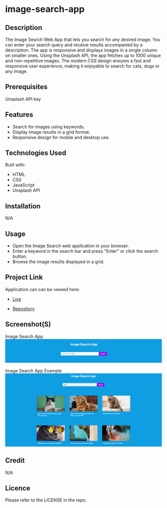 # image-search-app

## Description
The Image Search Web App that lets you search for any desired image. You can enter your search query and receive results accompanied by a description. The app is responsive and displays images in a single column on smaller ones. Using the Unsplash API, the app fetches up to 1000 unique and non-repetitive images. The modern CSS design ensures a fast and responsive user experience, making it enjoyable to search for cats, dogs or any image.

## Prerequisites
Unsplash API key 

## Features
* Search for images using keywords.
* Display image results in a grid format.
* Responsive design for mobile and desktop use.

## Technologies Used
Built with:
* HTML
* CSS
* JavaScript
* Unsplash API

## Installation
N/A

## Usage
* Open the Image Search web application in your browser.
* Enter a keyword in the search bar and press "Enter" or click the search button.
* Browse the image results displayed in a grid.

## Project Link
Application can can be viewed here: 
* [Live](https://yvonnesarah.github.io/image-search-app/)

* [Repository](https://github.com/yvonnesarah/image-search-app)

## Screenshot(S)
Image Search App
![Screenshot](assets/images/image-search.png "Image Search App")

Image Search App Example
![Screenshot](assets/images/image-search-example.png "Image Search App Example")

## Credit
N/A

## Licence
Please refer to the LICENSE in the repo.